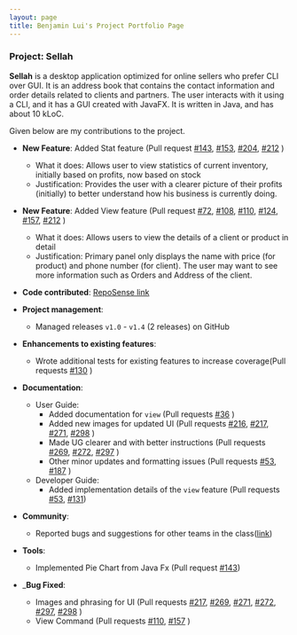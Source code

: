 ```yaml
---
layout: page
title: Benjamin Lui's Project Portfolio Page
---
```


### Project: Sellah

**Sellah** is a desktop application optimized for online sellers who prefer CLI over GUI. It is an address book that
contains the contact information and order details related to clients and partners. The user interacts with it using a
CLI, and it has a GUI created with JavaFX. It is written in Java, and has about 10 kLoC.

Given below are my contributions to the project.

* **New Feature**: Added Stat feature (Pull request 
[\#143](https://github.com/AY2122S1-CS2103T-T12-1/tp/pull/143),
[\#153](https://github.com/AY2122S1-CS2103T-T12-1/tp/pull/153),
[\#204](https://github.com/AY2122S1-CS2103T-T12-1/tp/pull/204),
[\#212](https://github.com/AY2122S1-CS2103T-T12-1/tp/pull/212)
)
  * What it does: Allows user to view statistics of current inventory, initially based on profits, now based on stock
  * Justification: Provides the user with a clearer picture of their profits (initially) to better understand how 
    his business is currently doing.
* **New Feature**: Added View feature (Pull request
[\#72](https://github.com/AY2122S1-CS2103T-T12-1/tp/pull/72),
[\#108](https://github.com/AY2122S1-CS2103T-T12-1/tp/pull/108),
[\#110](https://github.com/AY2122S1-CS2103T-T12-1/tp/pull/110),
[\#124](https://github.com/AY2122S1-CS2103T-T12-1/tp/pull/124),
[\#157](https://github.com/AY2122S1-CS2103T-T12-1/tp/pull/157),
[\#212](https://github.com/AY2122S1-CS2103T-T12-1/tp/pull/212)
)
  * What it does: Allows users to view the details of a client or product in detail
  * Justification: Primary panel only displays the name with price (for product) and phone number (for client). The 
    user may want to see more information such as Orders and Address of the client.

* **Code contributed**: [RepoSense link](https://nus-cs2103-ay2122s1.github.io/tp-dashboard/?search=benluiwj&sort=groupTitle&sortWithin=title&timeframe=commit&mergegroup=&groupSelect=groupByRepos&breakdown=true&checkedFileTypes=docs~functional-code~test-code~other&since=2021-09-17&tabOpen=true&tabType=authorship&tabAuthor=benluiwj&tabRepo=AY2122S1-CS2103T-T12-1%2Ftp%5Bmaster%5D&authorshipIsMergeGroup=false&authorshipFileTypes=docs~functional-code~test-code&authorshipIsBinaryFileTypeChecked=false)

* **Project management**:
    * Managed releases `v1.0` - `v1.4` (2 releases) on GitHub

* **Enhancements to existing features**:
    * Wrote additional tests for existing features to increase coverage(Pull requests 
[\#130](https://github.com/AY2122S1-CS2103T-T12-1/tp/pull/130)
)

* **Documentation**:
    * User Guide:
      * Added documentation for `view` (Pull requests
    [\#36](https://github.com/AY2122S1-CS2103T-T12-1/tp/pull/36)
      )
      * Added new images for updated UI (Pull requests
      [\#216](https://github.com/AY2122S1-CS2103T-T12-1/tp/pull/216),
      [\#217](https://github.com/AY2122S1-CS2103T-T12-1/tp/pull/217),
      [\#271](https://github.com/AY2122S1-CS2103T-T12-1/tp/pull/271),
      [\#298](https://github.com/AY2122S1-CS2103T-T12-1/tp/pull/298)
      )
      * Made UG clearer and with better instructions (Pull requests
      [\#269](https://github.com/AY2122S1-CS2103T-T12-1/tp/pull/269),
      [\#272](https://github.com/AY2122S1-CS2103T-T12-1/tp/pull/272),
      [\#297](https://github.com/AY2122S1-CS2103T-T12-1/tp/pull/297)
      )
      * Other minor updates and formatting issues (Pull requests
      [\#53](https://github.com/AY2122S1-CS2103T-T12-1/tp/pull/53),
      [\#187](https://github.com/AY2122S1-CS2103T-T12-1/tp/pull/187)
      )
    * Developer Guide:
        * Added implementation details of the `view` feature (Pull requests
        [\#53](https://github.com/AY2122S1-CS2103T-T12-1/tp/pull/53),
      [\#131](https://github.com/AY2122S1-CS2103T-T12-1/tp/pull/131))

* **Community**:
  * Reported bugs and suggestions for other teams in the class([link](https://github.com/benluiwj/ped/issues))

* **Tools**:
  * Implemented Pie Chart from Java Fx (Pull request [\#143](https://github.com/AY2122S1-CS2103T-T12-1/tp/pull/143))

* _**Bug Fixed**:
  * Images and phrasing for UI (Pull requests
    [\#217](https://github.com/AY2122S1-CS2103T-T12-1/tp/pull/217),
    [\#269](https://github.com/AY2122S1-CS2103T-T12-1/tp/pull/269),
    [\#271](https://github.com/AY2122S1-CS2103T-T12-1/tp/pull/271),
    [\#272](https://github.com/AY2122S1-CS2103T-T12-1/tp/pull/272),
    [\#297](https://github.com/AY2122S1-CS2103T-T12-1/tp/pull/297),
    [\#298](https://github.com/AY2122S1-CS2103T-T12-1/tp/pull/298)
  )
  * View Command (Pull requests
    [\#110](https://github.com/AY2122S1-CS2103T-T12-1/tp/pull/110),
  [\#157](https://github.com/AY2122S1-CS2103T-T12-1/tp/pull/157)
  )

